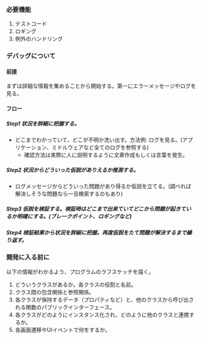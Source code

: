 ### 必要機能

1. テストコード
2. ロギング
3. 例外のハンドリング

### デバッグについて
#### 前提

まずは詳細な情報を集めることから開始する。第一にエラーメッセージやログを見る。

#### フロー
##### Step1 状況を詳細に把握する。
- どこまでわかっていて、どこが不明か洗い出す。方法例: ログを見る。(アプリケーション、ミドルウェアなど全てのログを参照する)
  - 確認方法は実際に人に説明するように文章作成もしくは言葉を発生。
##### Step2 状況からどういった仮説がありえるか推測する。
- ログメッセージからどういった問題があり得るか仮説を立てる。(調べれば解決しそうな問題なら一旦検索するのもあり)
##### Step3 仮説を検証する。検証時はどこまで出来ていてどこから問題が起きているか明確にする。(ブレークポイント、ロギングなど)
##### Step4 検証結果から状況を詳細に把握。再度仮説をたて問題が解決するまで繰り返す。

<!-- ### プログラミングの法則/原則

デメテルの法則, ヴィルトの法則, ブルックスの法則, コンウェイの法則, ホフスタッターの法則, 驚き最小の原則, ボーイスカウトの規則, YAGNI, DRY, KISS, SOLID, パーキンソンの法則 -->

### 開発に入る前に
以下の情報がわかるよう、プログラムのラフスケッチを描く。

1. どういうクラスがあるか。各クラスの役割と名前。
1. クラス間の包含関係と参照関係。
1. 各クラスが保持するデータ（プロパティなど）と、他のクラスから呼び出される関数のパブリックインターフェース。
1. 各クラスがどのようにインスタンス化され、どのように他のクラスと連携するか。
1. 各画面遷移やUIイベントで何をするか。
